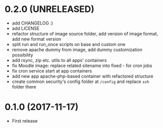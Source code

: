 # 0.2.0 (UNRELEASED)

- add CHANGELOG :)
- add LICENSE
- refactor structure of image source folder, add version of image format, add new format version
- split run and run_once scripts on base and custom one
- remove apache dummy from image, add dummy customization possibility
- add rsync, zip etc. utils to all apps' containers
- fix Moodle image: replace related sitename into fixed - for cron jobs
- fix cron service start at app containers
- add new app apache-php-based container with refactored structure
- create common security's config folder at `/config` and replace `ssh` folder there


# 0.1.0 (2017-11-17)

- First release
